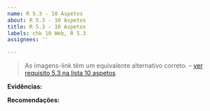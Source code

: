 ```yaml
---
name: R 5.3 - 10 Aspetos
about: R 5.3 - 10 Aspetos
title: R 5.3 - 10 Aspetos
labels: chk 10 Web, R 5.3
assignees: ''

---
```


> As imagens-link têm um equivalente alternativo correto.
> – [ver requisito 5.3 na lista 10 aspetos](https://amagovpt.github.io/kit-selo/checklists/checklist-10aspetos#n53)

**Evidências:**

**Recomendações:**
